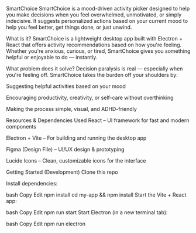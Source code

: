 SmartChoice
SmartChoice is a mood-driven activity picker designed to help you make decisions when you feel overwhelmed, unmotivated, or simply indecisive. It suggests personalized actions based on your current mood to help you feel better, get things done, or just unwind.

What is it?
SmartChoice is a lightweight desktop app built with Electron + React that offers activity recommendations based on how you're feeling. Whether you're anxious, curious, or tired, SmartChoice gives you something helpful or enjoyable to do — instantly.

What problem does it solve?
Decision paralysis is real — especially when you're feeling off. SmartChoice takes the burden off your shoulders by:

Suggesting helpful activities based on your mood

Encouraging productivity, creativity, or self-care without overthinking

Making the process simple, visual, and ADHD-friendly

Resources & Dependencies Used
React – UI framework for fast and modern components

Electron + Vite – For building and running the desktop app

Figma (Design File) – UI/UX design & prototyping

Lucide Icons – Clean, customizable icons for the interface

Getting Started (Development)
Clone this repo

Install dependencies:

bash
Copy
Edit
npm install
cd my-app && npm install
Start the Vite + React app:

bash
Copy
Edit
npm run start
Start Electron (in a new terminal tab):

bash
Copy
Edit
npm run electron

